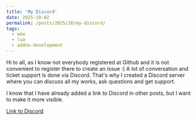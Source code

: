 ```yaml
---
title: 'My Discord'
date: 2025-10-02
permalink: /posts/2025/10/my-discord/
tags:
  - wow
  - lua
  - addon-development
---
```


Hi to all, as I know not everybody registered at Github and it is not convenient to register there to create an issue :)
A lot of conversation and ticket support is done via Discord. That's why I created a Discord server where you can 
discuss all my works, ask questions and get support.

I know that I have already added a link to Discord in other posts, but I want to make it more visible.

[Link to Discord](https://discord.gg/EuUvfKwVze)